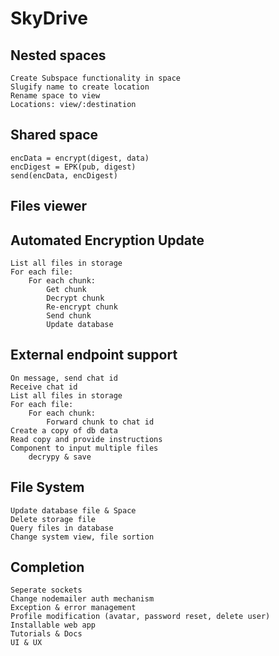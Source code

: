 # SkyDrive

## Nested spaces

    Create Subspace functionality in space
    Slugify name to create location
    Rename space to view
    Locations: view/:destination

## Shared space

    encData = encrypt(digest, data)
    encDigest = EPK(pub, digest)
    send(encData, encDigest)

## Files viewer

## Automated Encryption Update

    List all files in storage
    For each file:
        For each chunk:
            Get chunk
            Decrypt chunk
            Re-encrypt chunk
            Send chunk
            Update database

## External endpoint support

    On message, send chat id
    Receive chat id
    List all files in storage
    For each file:
        For each chunk:
            Forward chunk to chat id
    Create a copy of db data
    Read copy and provide instructions
    Component to input multiple files
        decrypy & save

## File System

    Update database file & Space
    Delete storage file
    Query files in database
    Change system view, file sortion

## Completion

    Seperate sockets
    Change nodemailer auth mechanism
    Exception & error management
    Profile modification (avatar, password reset, delete user)
    Installable web app
    Tutorials & Docs
    UI & UX
